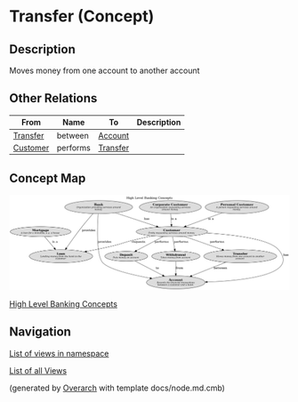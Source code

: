 
# Transfer (Concept)
## Description
Moves money from one account to another account

## Other Relations
| From | Name | To | Description |
|---|---|---|---|
| [Transfer](../../mybank/concepts/transfer.md) | between | [Account](../../mybank/concepts/account.md) |  |
| [Customer](../../mybank/concepts/customer.md) | performs | [Transfer](../../mybank/concepts/transfer.md) |  |

## Concept Map
![High Level Banking Concepts](../../mybank/concepts/concept-view.png)

[High Level Banking Concepts](../../mybank/concepts/concept-view.md)


## Navigation
[List of views in namespace](./views-in-namespace.md)

[List of all Views](../../views.md)


(generated by [Overarch](https://github.com/soulspace-org/overarch) with template docs/node.md.cmb)
